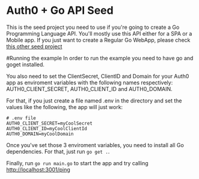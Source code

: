 # Auth0 + Go API Seed
This is the seed project you need to use if you're going to create a Go Programming Language API. You'll mostly use this API either for a SPA or a Mobile app. If you just want to create a Regular Go WebApp, please check [this other seed project](https://github.com/auth0/auth0-golanglang/tree/master/examples/regular-web-app)

#Running the example
In order to run the example you need to have go and goget installed.

You also need to set the ClientSecret, ClientID and Domain for your Auth0 app as enviroment variables with the following names respectively: AUTH0_CLIENT_SECRET, AUTH0_CLIENT_ID and AUTH0_DOMAIN.

For that, if you just create a file named .env in the directory and set the values like the following, the app will just work:

````
# .env file
AUTH0_CLIENT_SECRET=myCoolSecret
AUTH0_CLIENT_ID=myCoolClientId
AUTH0_DOMAIN=myCoolDomain
````

Once you've set those 3 enviroment variables, you need to install all Go dependencies. For that, just run `go get .`.

Finally, run `go run main.go` to start the app and try calling [http://localhost:3001/ping](http://localhost:3001/ping)